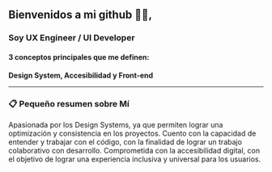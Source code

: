 ## Bienvenidos a mi github 👋🏼, 

 ### Soy **UX Engineer / UI Developer**

 #### 3 conceptos principales que me definen:
**Design System, Accesibilidad y Front-end**

---

### 📋 Pequeño resumen sobre Mí

Apasionada por los Design Systems, ya que permiten lograr una optimización y consistencia en los proyectos. Cuento con la capacidad de entender y trabajar con el código, con la finalidad de lograr un trabajo colaborativo con desarrollo. Comprometida con la accesibilidad digital, con el objetivo de lograr una experiencia inclusiva y universal para los usuarios.

